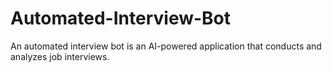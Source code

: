 # Automated-Interview-Bot
An automated interview bot is an AI-powered application that conducts and analyzes job interviews. 
